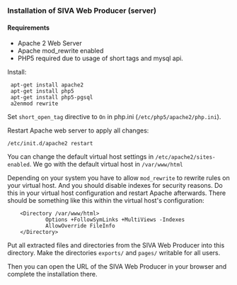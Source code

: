 ### Installation of SIVA Web Producer (server)

#### Requirements
- Apache 2 Web Server
- Apache mod_rewrite enabled
- PHP5 required due to usage of short tags and mysql api.

Install:

     apt-get install apache2
     apt-get install php5
     apt-get install php5-pgsql
     a2enmod rewrite

Set `short_open_tag` directive to `On` in php.ini (`/etc/php5/apache2/php.ini`).

Restart Apache web server to apply all changes:

	/etc/init.d/apache2 restart

You can change the default virtual host settings in `/etc/apache2/sites-enabled`.
We go with the default virtual host in `/var/www/html`

Depending on your system you have to allow `mod_rewrite` to rewrite rules on your virtual host. And you should disable indexes for security reasons. Do this in your virtual host configuration and restart Apache afterwards.
There should be something like this within the virtual host's configuration:

		<Directory /var/www/html>
                Options +FollowSymLinks +MultiViews -Indexes
                AllowOverride FileInfo
        </Directory>

Put all extracted files and directories from the SIVA Web Producer into this directory.
Make the directories `exports/` and `pages/` writable for all users.

Then you can open the URL of the SIVA Web Producer in your browser and complete the installation there.